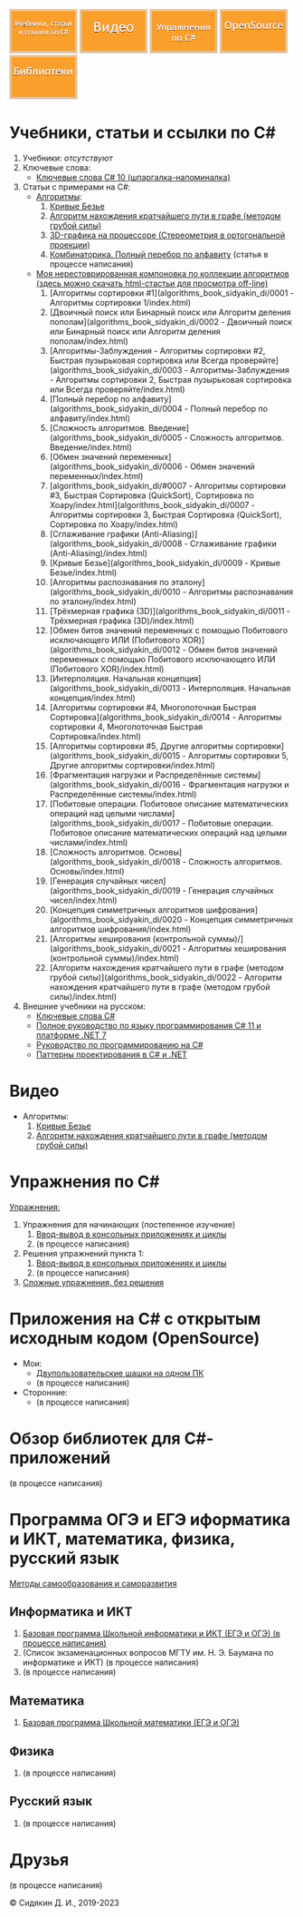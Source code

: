 [![Учебники, статьи и ссылки по C#](img/menu/read.png)](#учебники-статьи-и-ссылки-по-c)
[![Видео](img/menu/video.png)](#видео)
[![Упражнения по C#](img/menu/exercises.png)](#упражнения-по-c)
[![Приложения на C# с открытым исходным кодом (OpenSource)](img/menu/opensource.png)](#приложения-на-c-с-открытым-исходным-кодом-opensource)
[![Обзор библиотек для C#-приложений](img/menu/libs.png)](#обзор-библиотек-для-c-приложений)

# Учебники, статьи и ссылки по C#

1. Учебники:
	*отсутствуют*
2. Ключевые слова:
	- [Ключевые слова C# 10 (шпаргалка-напоминалка)](csharp-tutorials/ru-ru/csharp-10-keywords/README.md)
3. Статьи с примерами на C#:
	- [Алгоритмы](csharp-articles/ru-ru/algorithms-on-csharp/README.md):
		1. [Кривые Безье](csharp-articles/ru-ru/algorithms-on-csharp/articles/0001-Bezier-curves/README.md)
		2. [Алгоритм нахождения кратчайшего пути в графе (методом грубой силы)](csharp-articles/ru-ru/algorithms-on-csharp/articles/0002-Graphs/README.md)
		3. [3D-графика на процессоре (Стереометрия в ортогональной проекции)](csharp-articles/ru-ru/algorithms-on-csharp/articles/0003-3D-on-CPU/README.md)
		4. [Комбинаторика. Полный перебор по алфавиту](csharp-articles/ru-ru/algorithms-on-csharp/articles/0004-Brute-force-sample/README.md) (статья в процессе написания)
	- [Моя нерестоврированная компоновка по коллекции алгоритмов (здесь можно скачать html-стастьи для просмотра off-line)](https://github.com/DmitriySidyakin/CSharp-Tutorials/tree/main/algorithms_book_sidyakin_di)
		1. [Алгоритмы сортировки #1](algorithms_book_sidyakin_di/0001 - Алгоритмы сортировки 1/index.html)
		2. [Двоичный поиск или Бинарный поиск или Алгоритм деления пополам](algorithms_book_sidyakin_di/0002 - Двоичный поиск или Бинарный поиск или Алгоритм деления пополам/index.html)
		3. [Алгоритмы-Заблуждения -  Алгоритмы сортировки #2, Быстрая пузырьковая сортировка или Всегда проверяйте](algorithms_book_sidyakin_di/0003 - Алгоритмы-Заблуждения -  Алгоритмы сортировки 2, Быстрая пузырьковая сортировка или Всегда проверяйте/index.html)
		4. [Полный перебор по алфавиту](algorithms_book_sidyakin_di/0004 - Полный перебор по алфавиту/index.html)
		5. [Сложность алгоритмов. Введение](algorithms_book_sidyakin_di/0005 - Сложность алгоритмов. Введение/index.html)
		6. [Обмен значений переменных](algorithms_book_sidyakin_di/0006 - Обмен значений переменных/index.html)
		7. [algorithms_book_sidyakin_di/#0007 - Алгоритмы сортировки #3, Быстрая Сортировка (QuickSort), Сортировка по Хоару/index.html](algorithms_book_sidyakin_di/0007 - Алгоритмы сортировки 3, Быстрая Сортировка (QuickSort), Сортировка по Хоару/index.html)
		8. [Сглаживание графики (Anti-Aliasing)](algorithms_book_sidyakin_di/0008 - Сглаживание графики (Anti-Aliasing)/index.html)
		9. [Кривые Безье](algorithms_book_sidyakin_di/0009 - Кривые Безье/index.html)
		10. [Алгоритмы распознавания по эталону](algorithms_book_sidyakin_di/0010 - Алгоритмы распознавания по эталону/index.html)
		11. [Трёхмерная графика (3D)](algorithms_book_sidyakin_di/0011 - Трёхмерная графика (3D)/index.html)
		12. [Обмен битов значений переменных с помощью Побитового исключающего ИЛИ (Побитового XOR)](algorithms_book_sidyakin_di/0012 - Обмен битов значений переменных с помощью Побитового исключающего ИЛИ (Побитового XOR)/index.html)
		13. [Интерполяция. Начальная концепция](algorithms_book_sidyakin_di/0013 - Интерполяция. Начальная концепция/index.html)
		14. [Алгоритмы сортировки #4, Многопоточная Быстрая Сортировка](algorithms_book_sidyakin_di/0014 - Алгоритмы сортировки 4, Многопоточная Быстрая Сортировка/index.html)
		15. [Алгоритмы сортировки #5, Другие алгоритмы сортировки](algorithms_book_sidyakin_di/0015 - Алгоритмы сортировки 5, Другие алгоритмы сортировки/index.html)
		16. [Фрагментация нагрузки и Распределённые системы](algorithms_book_sidyakin_di/0016 - Фрагментация нагрузки и Распределённые системы/index.html)
		17. [Побитовые операции. Побитовое описание математических операций над целыми числами](algorithms_book_sidyakin_di/0017 - Побитовые операции. Побитовое описание математических операций над целыми числами/index.html)
		18. [Сложность алгоритмов. Основы](algorithms_book_sidyakin_di/0018 - Сложность алгоритмов. Основы/index.html)
		19. [Генерация случайных чисел](algorithms_book_sidyakin_di/0019 - Генерация случайных чисел/index.html)
		20. [Концепция симметричных алгоритмов шифрования](algorithms_book_sidyakin_di/0020 - Концепция симметричных алгоритмов шифрования/index.html)
		21. [Алгоритмы хеширования (контрольной суммы)/](algorithms_book_sidyakin_di/0021 - Алгоритмы хеширования (контрольной суммы)/index.html)
		22. [Алгоритм нахождения кратчайшего пути в графе (методом грубой силы)](algorithms_book_sidyakin_di/0022 - Алгоритм нахождения кратчайшего пути в графе (методом грубой силы)/index.html) 
4. Внешние учебники на русском:
	- [Ключевые слова C#](https://docs.microsoft.com/ru-ru/dotnet/csharp/language-reference/keywords/)
	- [Полное руководство по языку программирования С# 11 и платформе .NET 7](https://metanit.com/sharp/tutorial/)
	- [Руководство по программированию на C#](https://docs.microsoft.com/ru-ru/dotnet/csharp/programming-guide/)
	- [Паттерны проектирования в C# и .NET](https://metanit.com/sharp/patterns/)
	
# Видео

- Алгоритмы:
	1. [Кривые Безье](https://youtu.be/-aaBzgcqQwY)
	2. [Алгоритм нахождения кратчайшего пути в графе (методом грубой силы)](https://youtu.be/PNVci2DTWo8)
	
# Упражнения по C#

[Упражнения:](csharp-exercises/ru-ru/README.md)
1. Упражнения для начинающих (постепенное изучение)
	1. [Ввод-вывод в консольных приложениях и циклы](csharp-exercises/ru-ru/001-Input-Output-Cycles/)
	2. (в процессе написания)
2. Решения упражнений пункта 1:
	1. [Ввод-вывод в консольных приложениях и циклы](csharp-exercises/ru-ru/001-Input-Output-Cycles/solution/)
	2. (в процессе написания)
3. [Сложные упражнения, без решения](csharp-exercises/ru-ru/try-open-source/)

# Приложения на C# с открытым исходным кодом (OpenSource)

- Мои:
	- [Двупользовательские шашки на одном ПК](csharp-opensource/ru-ru/myprojects/Chess)
	- (в процессе написания)
- Сторонние:
	- (в процессе написания)
	
# Обзор библиотек для C#-приложений

(в процессе написания)

# Программа ОГЭ и ЕГЭ иформатика и ИКТ, математика, физика, русский язык

[Методы самообразования и саморазвития](methods-of-self-education-and-self-development/ru-ru)

## Информатика и ИКТ

1. [Базовая программа Школьной информатики и ИКТ (ЕГЭ и ОГЭ) (в процессе написания)](school-computer-science/ru-ru/school-topics/)
2. (Список экзаменационных вопросов МГТУ им. Н. Э. Баумана по информатике и ИКТ) (в процессе написания)
3. (в процессе написания)

## Математика
1. [Базовая программа Школьной математики (ЕГЭ и ОГЭ)](school-math/ru-ru/school-topics/)

## Физика
1. (в процессе написания)

## Русский язык
1. (в процессе написания)

# Друзья

(в процессе написания)

© Сидякин Д. И., 2019-2023